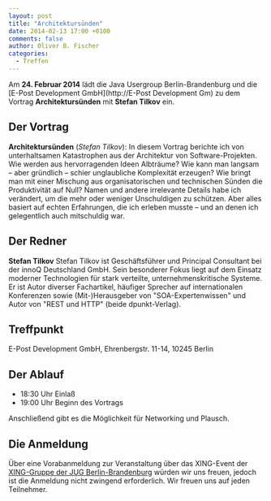 ```yaml
---
layout: post
title: "Architektursünden"
date: 2014-02-13 17:00 +0100
comments: false
author: Oliver B. Fischer
categories: 
  - Treffen
---
```


Am **24. Februar 2014** lädt die Java Usergroup Berlin-Brandenburg und die 
[E-Post Development GmbH](http://E-Post Development Gm) zu dem Vortrag
**Architektursünden**
mit **Stefan Tilkov**
ein.

## Der Vortrag

**Architektursünden**
(*Stefan Tilkov*):
In diesem Vortrag berichte ich von unterhaltsamen Katastrophen aus der 
Architektur von Software-Projekten. Wie werden aus hervorragenden 
Ideen Albträume? Wie kann man langsam – aber gründlich – schier 
unglaubliche Komplexität erzeugen? Wie bringt man mit einer Mischung 
aus organisatorischen und technischen Sünden die Produktivität auf Null? 
Namen und andere irrelevante Details habe ich verändert, um die mehr 
oder weniger Unschuldigen zu schützen. Aber alles basiert auf echten 
Erfahrungen, die ich erleben musste – und an denen ich gelegentlich 
auch mitschuldig war. 

## Der Redner

**Stefan Tilkov** Stefan Tilkov ist Geschäftsführer und Principal 
Consultant bei der innoQ Deutschland GmbH. Sein besonderer Fokus liegt 
auf dem Einsatz moderner Technologien für 
stark verteilte, unternehmenskritische Systeme. Er ist Autor 
diverser Fachartikel, häufiger Sprecher auf internationalen 
Konferenzen sowie (Mit-)Herausgeber von "SOA-Expertenwissen" 
und Autor von "REST und HTTP" (beide dpunkt-Verlag).


## Treffpunkt 

E-Post Development GmbH, Ehrenbergstr. 11-14, 10245 Berlin

## Der Ablauf

- 18:30 Uhr Einlaß
- 19:00 Uhr Beginn des Vortrags

Anschließend gibt es die Möglichkeit für Networking und Plausch.

## Die Anmeldung

Über eine Vorabanmeldung zur Veranstaltung über das 
XING-Event der 
[XING-Gruppe der JUG Berlin-Brandenburg](https://www.xing.com/net/pri4a51a0x/jugbb/)
würden wir uns freuen, jedoch ist die Anmeldung nicht zwingend 
erforderlich. Wir freuen uns auf jeden Teilnehmer.


